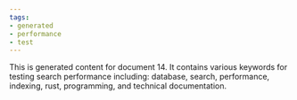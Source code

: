 ```yaml
---
tags:
- generated
- performance
- test
---
```

This is generated content for document 14. It contains various keywords for testing search performance including: database, search, performance, indexing, rust, programming, and technical documentation.